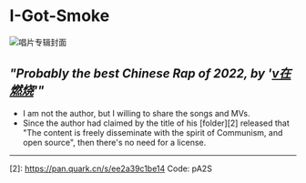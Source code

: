 # I-Got-Smoke
![唱片专辑封面](https://github.com/AB0napart3/I-Got-Smoke/blob/main/B%E7%AB%99%E7%AC%AC%E4%B8%80%E7%89%88%E5%B0%81%E9%9D%A2.png)

## _"Probably the best Chinese Rap of 2022, by '[v在燃烧][1]'"_
- I am not the author, but I willing to share the songs and MVs.
- Since the author had claimed by the title of his [folder][2] released that "The content is freely disseminate with the spirit of Communism, and open source", then there's no need for a license. 
---
[1]: https://space.bilibili.com/678797523?spm_id_from=333.337.0.0
[2]: https://pan.quark.cn/s/ee2a39c1be14 Code: pA2S
